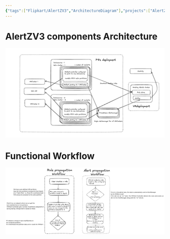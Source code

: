 ```yaml
---
{"tags":["Flipkart/AlertZV3","ArchitectureDiagram"],"projects":["AlertZV3"],"type":null,"Description":null,"Areas":null,"publish":true,"PassFrontmatter":true,"created":"2024-12-23T10:06:38.690+05:30","updated":"2024-12-26T08:34:11.483+05:30"}
---
```



# AlertZV3 components Architecture
![Pasted image 20241223104804.png](../../../../_PARA/Archive/AlertZV3/Notes/attachments/Pasted%20image%2020241223104804.png)


# Functional Workflow
![Pasted image 20241223111340.png](../../../../_PARA/Archive/AlertZV3/Notes/attachments/Pasted%20image%2020241223111340.png)
